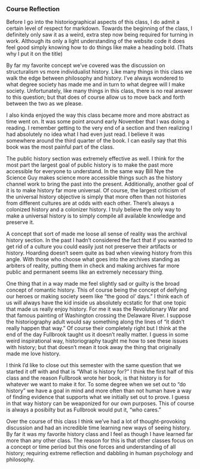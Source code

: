 ### Course Reflection


Before I go into the historiographical aspects of this class, I do admit a certain level of respect for markdown. Towards the beginning of the class, I definitely only saw it as a weird, extra step now being required for turning in work. Although its only a light understanding of the website code it does feel good simply knowing how to do things like make a heading bold. (Thats why I put it on the title)

 

By far my favorite concept we’ve covered was the discussion on structuralism vs more individualist history. Like many things in this class we walk the edge between philosophy and history. I’ve always wondered to what degree society has made me and in turn to what degree will I make society. Unfortunately, like many things in this class, there is no real answer to this question; but that does of course allow us to move back and forth between the two as we please.  

 

I also kinda enjoyed the way this class became more and more abstract as time went on. It was some point around early November that I was doing a reading. I remember getting to the very end of a section and then realizing I had absolutely no idea what I had even just read. I believe it was somewhere around the third quarter of the book. I can easily say that this book was the most painful part of the class. 

 

The public history section was extremely effective as well. I think for the most part the largest goal of public history is to make the past more accessible for everyone to understand. In the same way Bill Nye the Science Guy makes science more accessible things such as the history channel work to bring the past into the present. Additionally, another goal of it is to make history far more universal. Of course, the largest criticism of the universal history objective is simply that more often than not histories from different cultures are at odds with each other. There’s always a colonized history and a colonizer history. I truly believe the only way to make a universal history is to simply compile all available knowledge and preserve it.  

 

A concept that sort of made me loose all sense of reality was the archival history section. In the past I hadn’t considered the fact that if you wanted to get rid of a culture you could easily just not preserve their artifacts or history. Hoarding doesn’t seem quite as bad when viewing history from this angle. With those who choose what goes into the archives standing as arbiters of reality, putting them in check and making archives far more public and permanent seems like an extremely necessary thing. 

 

One thing that in a way made me feel slightly sad or guilty is the broad concept of romantic history. This of course being the concept of deifying our heroes or making society seem like “the good ol’ days.” I think each of us will always have the kid inside us absolutely ecstatic for that one topic that made us really enjoy history. For me it was the Revolutionary War and that famous painting of Washington crossing the Delaware River. I suppose the historiography adult would say something along the lines of “it didn’t really happen that way.” Of course their completely right but I think at the end of the day Fullbrook taught us it doesn’t really matter. I guess in some weird inspirational way, historiography taught me how to see these issues with history; but that doesn’t mean it took away the thing that originally made me love history.  

 

I think I’d like to close out this semester with the same question that we started it off with and that is “What is history for?” I think the first half of this class and the reason Fullbrook wrote her book, is that history is for whatever we want to make it for. To some degree when we set out to “do history” we have a goal in mind and more often than not human have a way of finding evidence that supports what we initially set out to prove. I guess in that way history can be weaponized for our own purposes. This of course is always a posibilty but as Fullbrook would put it, “who cares.” 

 

Over the course of this class I think we’ve had a lot of thought-provoking discussion and had an incredible time learning new ways of seeing history. By far it was my favorite history class and I feel as though I have learned far more than any other class. The reason for this is that other classes focus on a concept or time period but this one forces and understanding of all history; requiring extreme reflection and dabbling in human psychology and philosophy. 

